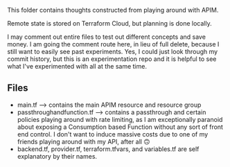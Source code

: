 This folder contains thoughts constructed from playing around with APIM.

Remote state is stored on Terraform Cloud, but planning is done locally.

I may comment out entire files to test out different concepts and save money. I am going the comment route here, in lieu of full delete, because I still want to easily see past experiments. Yes, I could just look through my commit history, but this is an experimentation repo and it is helpful to see what I've experimented with all at the same time.

## Files

* main.tf --> contains the main APIM resource and resource group
* passthroughandfunction.tf --> contains a passthrough and certain policies playing around with rate limiting, as I am exceptionally paranoid about exposing a Consumption based Function without any sort of front end control. I don't want to induce massive costs due to one of my friends playing around with my API, after all 🙃
* backend.tf, provider.tf, terraform.tfvars, and variables.tf are self explanatory by their names.